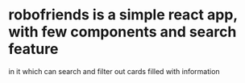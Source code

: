 # robofriends is a simple react app, with few components and search feature
in it which can search and filter out cards filled with information
